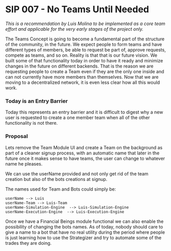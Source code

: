 # SIP 007 - No Teams Until Needed

_This is a recommendation by Luis Molina to be implemented as a core team effort and applicable for the very early stages of the project only._

The Teams Concept is going to become a fundamental part of the structure of the community, in the future. We expect people to form teams and have different types of members, be able to request be part of, approve requests, compete as teams, and so on. Reality is that that is our future vision. We built some of that functionality today in order to have it ready and minimize changes in the future on different backends. That is the reason we are requesting people to create a Team even if they are the only one inside and can not currently have more members than themselves. Now that we are moving to a decentralized network, it is even less clear how all this would work.

### Today is an Entry Barrier

Today this represents an entry barrier and it is difficult to digest why a new user is requested to create a one member team when all of the other functionality is not there.

### Proposal

Lets remove the Team Module UI and create a Team on the background as part of a cleaner signup process, with an automatic name that later in the future once it makes sense to have teams, the user can change to whatever name he pleases.

We can use the userName provided and not only get rid of the team creation but also of the bots creations at signup.

The names used for Team and Bots could simply be:

```
userName --> Luis
userName-Team --> Luis-Team
userName-Simulation-Engine  --> Luis-Simulation-Engine
userName-Execution-Engine  --> Luis-Execution-Engine
```

Once we have a Financial Beings module functional we can also enable the possibility of changing the bots names. As of today, nobody should care to give a name to a bot that have no real utility during the period where people is just learning how to use the Strategizer and try to automate some of the trades they are doing.

